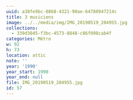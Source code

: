 ```yaml
---
uuid: a38fe9bc-0868-4321-90ae-64780947214c
title: 3 musiciens
image: ../../media/img/IMG_20190519_204955.jpg
collections:
  - 339d3845-f3bc-4573-8848-c86f098cab4f
categories: Métro
w: 92
h: 73
location: attic
note: ''
year: '1990'
year_start: 1990
year_end: null
file: IMG_20190519_204955.jpg
id: 57
---
```


